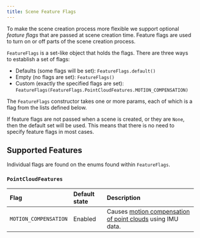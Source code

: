```yaml
---
title: Scene Feature Flags
---
```


To make the scene creation process more flexible we support optional *feature flags* that are passed at scene creation time.
Feature flags are used to turn on or off parts of the scene creation process.

`FeatureFlags` is a set-like object that holds the flags. There are three ways to establish a set of flags:

* Defaults (some flags will be set): `FeatureFlags.default()`
* Empty (no flags are set): `FeatureFlags()`
* Custom (exactly the specified flags are
  set): `FeatureFlags(FeatureFlags.PointCloudFeatures.MOTION_COMPENSATION)`

The `FeatureFlags` constructor takes one or more params, each of which is a flag from the lists defined below.

If feature flags are not passed when a scene is created, or they are `None`, then the default set will be used. This
means that there is no need to specify feature flags in most cases.

## Supported Features

Individual flags are found on the enums found within `FeatureFlags`.

### `PointCloudFeatures`

| Flag                  | Default state | Description                                                                               |
|:----------------------|:--------------|:------------------------------------------------------------------------------------------|
| `MOTION_COMPENSATION` | Enabled       | Causes [motion compensation of point clouds](inputs/lidars_with_imu_data) using IMU data. |
